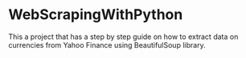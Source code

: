 # WebScrapingWithPython
This a project that has a step by step guide on how to extract data on currencies from Yahoo Finance using BeautifulSoup library. 
